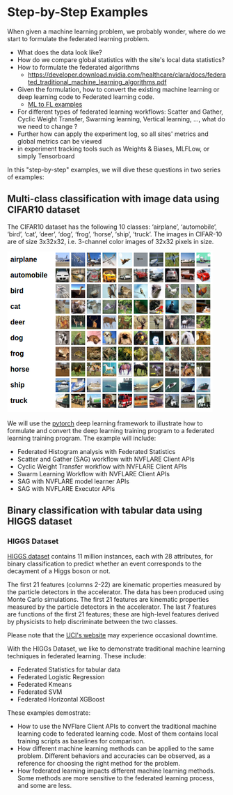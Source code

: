#  Step-by-Step Examples

When given a machine learning problem, we probably wonder, where do we start to formulate the federated learning problem. 

* What does the data look like?
* How do we compare global statistics with the site's local data statistics? 
* How to formulate the federated algorithms
  * https://developer.download.nvidia.com/healthcare/clara/docs/federated_traditional_machine_learning_algorithms.pdf
* Given the formulation, how to convert the existing machine learning or deep learning code to Federated learning code.
  * [ML to FL examples](https://github.com/NVIDIA/NVFlare/blob/main/examples/hello-world/ml-to-fl/README.md)
* For different types of federated learning workflows: Scatter and Gather, Cyclic Weight Transfer, Swarming learning, 
Vertical learning, ..., what do we need to change ?
* Further how can apply the experiment log, so all sites' metrics and global metrics can be viewed 
* in experiment tracking tools such as Weights & Biases, MLFLow, or simply Tensorboard

In this "step-by-step" examples, we will dive these questions in two series of examples: 

## Multi-class classification with image data using CIFAR10 dataset

The CIFAR10 dataset has the following 10 classes: ‘airplane’, ‘automobile’, ‘bird’, ‘cat’, ‘deer’, ‘dog’, ‘frog’, ‘horse’, ‘ship’, ‘truck’.
The images in CIFAR-10 are of size 3x32x32, i.e. 3-channel color images of 32x32 pixels in size.
 
![image](cifar10/data/cifar10.png)

We will use the [pytorch](https://pytorch.org/) deep learning framework to illustrate how to formulate and convert the deep learning training
program to a federated learning training program. The example will include:

* Federated Histogram analysis with Federated Statistics
* Scatter and Gather (SAG) workflow with NVFLARE Client APIs 
* Cyclic Weight Transfer workflow with NVFLARE Client APIs
* Swarm Learning Workflow with NVFLARE Client APIs
* SAG with NVFLARE model learner APIs
* SAG with NVFLARE Executor APIs


## Binary classification with tabular data using HIGGS dataset  

### HIGGS Dataset

[HIGGS dataset](https://archive.ics.uci.edu/dataset/280/higgs) contains 11 million instances, each with 28 attributes, for binary classification to predict whether an event corresponds to the decayment of a Higgs boson or not.

The first 21 features (columns 2-22) are kinematic properties measured by the particle detectors in the accelerator. 
The data has been produced using Monte Carlo simulations. The first 21 features are kinematic properties measured by the particle detectors in the accelerator. The last 7 features are functions of the first 21 features; these are high-level features derived by physicists to help discriminate between the two classes.

Please note that the [UCI's website](https://archive.ics.uci.edu/dataset/280/higgs) may experience occasional downtime.

With the HIGGs Dataset, we like to demonstrate traditional machine learning techniques in federated learning.
These include:

* Federated Statistics for tabular data
* Federated Logistic Regression
* Federated Kmeans
* Federated SVM
* Federated Horizontal XGBoost

These examples demostrate:
* How to use the NVFlare Client APIs to convert the traditional machine learning code to federated learning code. Most of them contains local training scripts as baselines for comparison.
* How different machine learning methods can be applied to the same problem. Different behaviors and accuracies can be observed, as a reference for choosing the right method for the problem.
* How federated learning impacts different machine learning methods. Some methods are more sensitive to the federated learning process, and some are less.
